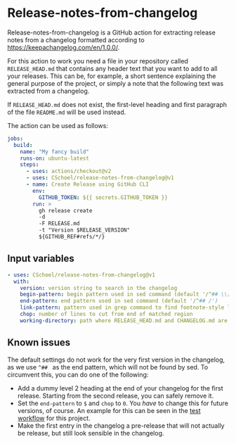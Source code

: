 # Release-notes-from-changelog

Release-notes-from-changelog is a GitHub action for extracting release notes from a changelog formatted according to https://keepachangelog.com/en/1.0.0/.

For this action to work you need a file in your repository called `RELEASE_HEAD.md` that contains any header text that you want to add to all your releases.
This can be, for example, a short sentence explaining the general purpose of the project, or simply a note that the following text was extracted from a changelog.

If `RELEASE_HEAD.md` does not exist, the first-level heading and first paragraph of the file `README.md` will be used instead.

The action can be used as follows:

```yaml
jobs:
  build:
    name: "My fancy build"
    runs-on: ubuntu-latest
    steps:
      - uses: actions/checkout@v2
      - uses: CSchoel/release-notes-from-changelog@v1
      - name: Create Release using GitHub CLI
        env:
          GITHUB_TOKEN: ${{ secrets.GITHUB_TOKEN }}
        run: >
          gh release create
          -d
          -F RELEASE.md
          -t "Version $RELEASE_VERSION"
          ${GITHUB_REF#refs/*/}
```

## Input variables

```yaml
- uses: CSchoel/release-notes-from-changelog@v1
  with:
    version: version string to search in the changelog
    begin-pattern: begin pattern used in sed command (default '/^## \\[${RELEASE_VERSION}\\]/')
    end-pattern: end pattern used in sed command (default '/^## /')
    link-pattern: pattern used in grep command to find footnote-style link for version (default '^\\[${RELEASE_VERSION}\\]:')
    chop: number of lines to cut from end of matched region
    working-directory: path where RELEASE_HEAD.md and CHANGELOG.md are found and where RELEASE.md is placed
```

## Known issues

The default settings do not work for the very first version in the changelog, as we use `^## ` as the end pattern, which will not be found by sed.
To circumvent this, you can do one of the following:

* Add a dummy level 2 heading at the end of your changelog for the first release. Starting from the second release, you can safely remove it.
* Set the `end-pattern` to `$` and `chop` to `0`. You *have* to change this for future versions, of course. An example for this can be seen in the [test workflow](.github/workflows/test.yml) for this project.
* Make the first entry in the changelog a pre-release that will not actually be release, but still look sensible in the changelog.